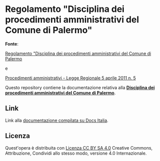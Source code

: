 Regolamento "Disciplina dei procedimenti amministrativi del Comune di Palermo"
==================================================

**Fonte**:

[Regolamento "Disciplina dei procedimenti amministrativi del Comune di Palermo](https://www.comune.palermo.it/js/server/normative/_24122012094364.pdf)

e

[Procedimenti amministrativi - Legge Regionale 5 aprile 2011 n. 5](https://www.comune.palermo.it/js/server/normative/_24122012094365.pdf)


Questo repository contiene la documentazione relativa alla **[Disciplina dei procedimenti amministrativi del Comune di Palermo](http://regolamento-procedimenti-amministrativi-comune-palermo.readthedocs.io)**. 


Link
----

Link alla [documentazione compilata su Docs Italia](https://github.com/italia/docs-italia-starter-kit/tree/master/repo-documento).


Licenza
----
Quest'opera è distribuita con [Licenza CC BY SA 4.0](https://creativecommons.org/licenses/by-sa/4.0/deed.it) Creative Commons,  Attribuzione, Condividi allo stesso modo, versione 4.0 Internazionale.
